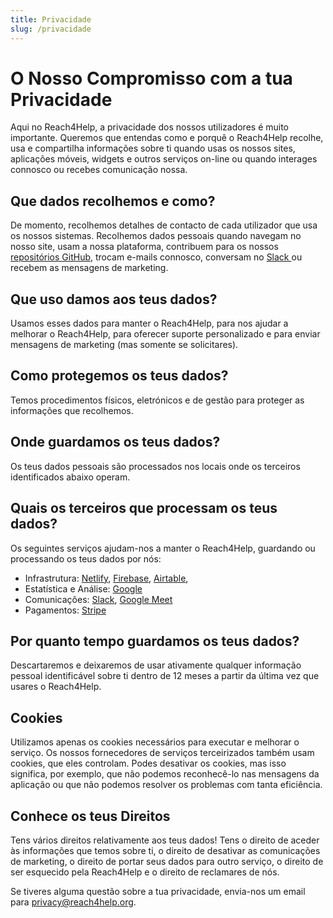 ```yaml
---
title: Privacidade
slug: /privacidade
---
```


# O Nosso Compromisso com a tua Privacidade

Aqui no Reach4Help, a privacidade dos nossos utilizadores é muito importante. Queremos que entendas como e porquê o Reach4Help recolhe, usa e compartilha informações sobre ti quando usas os nossos sites, aplicações móveis, widgets e outros serviços on-line ou quando interages connosco ou recebes comunicação nossa.

## Que dados recolhemos e como?

De momento, recolhemos detalhes de contacto de cada utilizador que usa os nossos sistemas. Recolhemos dados pessoais quando navegam no nosso site, usam a nossa plataforma, contribuem para os nossos [repositórios GitHub](https://github.com/reach4help/), trocam e-mails connosco, conversam no [Slack ](https://join.slack.com/t/reach4help/shared_invite/zt-dfw74tza-3kB82faJgZMZObQ_x~gadg) ou recebem as mensagens de marketing.

## Que uso damos aos teus dados?

Usamos esses dados para manter o Reach4Help, para nos ajudar a melhorar o Reach4Help, para oferecer suporte personalizado e para enviar mensagens de marketing (mas somente se solicitares).

## Como protegemos os teus dados?

Temos procedimentos físicos, eletrónicos e de gestão para proteger as informações que recolhemos.

## Onde guardamos os teus dados?

Os teus dados pessoais são processados nos locais onde os terceiros identificados abaixo operam.

## Quais os terceiros que processam os teus dados?

Os seguintes serviços ajudam-nos a manter o Reach4Help, guardando ou processando os teus dados por nós:

- Infrastrutura: [Netlify](https://netlify.com/), [Firebase](https://firebase.google.com/), [Airtable](https://airtable.com/),
- Estatística e Análise: [Google](https://firebase.google.com/docs/analytics)
- Comunicações: [Slack](https://slack.com/), [Google Meet](https://meet.google.com/)
- Pagamentos: [Stripe](https://stripe.com/)

## Por quanto tempo guardamos os teus dados?

Descartaremos e deixaremos de usar ativamente qualquer informação pessoal identificável sobre ti dentro de 12 meses a partir da última vez que usares o Reach4Help.

## Cookies

Utilizamos apenas os cookies necessários para executar e melhorar o serviço. Os nossos fornecedores de serviços terceirizados também usam cookies, que eles controlam. Podes desativar os cookies, mas isso significa, por exemplo, que não podemos reconhecê-lo nas mensagens da aplicação ou que não podemos resolver os problemas com tanta eficiência.

## Conhece os teus Direitos

Tens vários direitos relativamente aos teus dados! Tens o direito de aceder às informações que temos sobre ti, o direito de desativar as comunicações de marketing, o direito de portar seus dados para outro serviço, o direito de ser esquecido pela Reach4Help e o direito de reclamares de nós.

Se tiveres alguma questão sobre a tua privacidade, envia-nos um email para [privacy@reach4help.org](mailto:privacy@reach4help.org).
